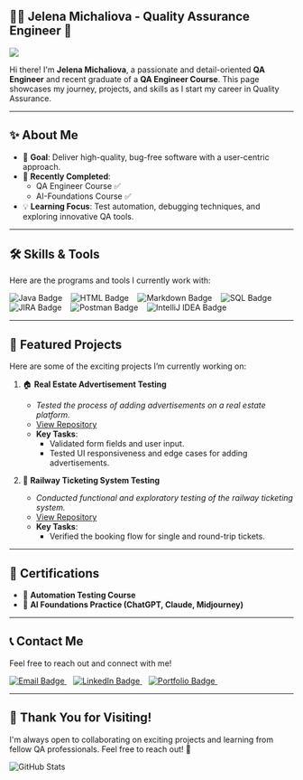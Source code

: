 ## 👩‍💻 Jelena Michaliova - Quality Assurance Engineer  🚀

![](https://komarev.com/ghpvc/?username=JelenaMic&color=blueviolet&style=plastic)

Hi there! I'm **Jelena Michaliova**, a passionate and detail-oriented **QA Engineer** and recent graduate of a **QA Engineer Course**.
This page showcases my journey, projects, and skills as I start my career in Quality Assurance.

---

## ✨ About Me
- 🎯 **Goal**: Deliver high-quality, bug-free software with a user-centric approach.  
- 🧠 **Recently Completed**:  
  - QA Engineer Course ✅  
  - AI-Foundations Course ✅  
- 💡 **Learning Focus**: Test automation, debugging techniques, and exploring innovative QA tools.

---

## 🛠️ Skills & Tools
Here are the programs and tools I currently work with:

![Java Badge](https://img.shields.io/badge/Java-ED8B00?style=plastic&logo=java&logoColor=white)&nbsp;&nbsp;&nbsp;
![HTML Badge](https://img.shields.io/badge/HTML-E34F26?style=plastic&logo=html5&logoColor=white)&nbsp;&nbsp;&nbsp;
![Markdown Badge](https://img.shields.io/badge/Markdown-000000?style=plastic&logo=markdown&logoColor=white)&nbsp;&nbsp;&nbsp;
![SQL Badge](https://img.shields.io/badge/SQL-336791?style=plastic&logo=postgresql&logoColor=white)&nbsp;&nbsp;&nbsp;
![JIRA Badge](https://img.shields.io/badge/JIRA-0052CC?style=plastic&logo=jira&logoColor=white)&nbsp;&nbsp;&nbsp;
![Postman Badge](https://img.shields.io/badge/Postman-FF6C37?style=plastic&logo=postman&logoColor=white)&nbsp;&nbsp;&nbsp;
![IntelliJ IDEA Badge](https://img.shields.io/badge/IntelliJ_IDEA-000000?style=plastic&logo=intellijidea&logoColor=white)&nbsp;&nbsp;&nbsp;

---

## 📂 Featured Projects  
Here are some of the exciting projects I’m currently working on:  

1. 🏠 **Real Estate Advertisement Testing**  
   - _Tested the process of adding advertisements on a real estate platform._  
   - [View Repository](https://github.com/JelenaMic/SearchRETest)
   - **Key Tasks**:  
     - Validated form fields and user input.  
     - Tested UI responsiveness and edge cases for adding advertisements.  

2. 🚄 **Railway Ticketing System Testing**  
   - _Conducted functional and exploratory testing of the railway ticketing system._  
   - [View Repository]()
   - **Key Tasks**:  
     - Verified the booking flow for single and round-trip tickets.
---

## 🌟 Certifications
- 📜 **Automation Testing Course**  
- 📜 **AI Foundations Practice (ChatGPT, Claude, Midjourney)**  

---

## 📞 Contact Me
Feel free to reach out and connect with me!  

<div>
  <a href="mailto:jellena.michaliova@gmail.com" target="_blank">
    <img src="https://img.shields.io/badge/Email-jellena.michaliova@gmail.com-blueviolet?style=plastic" alt="Email Badge"/>
  </a>&nbsp;&nbsp;
  <a href="https://www.linkedin.com/in/jelena-michaliova-3a0449282/" target="_blank">
    <img src="https://img.shields.io/badge/LinkedIn-Jelena%20Michaliova-0072b1?style=plastic&logo=linkedin&logoColor=white" alt="LinkedIn Badge"/>
  </a>&nbsp;&nbsp;
   <a href="https://jelenamic.github.io" target="_blank">
    <img src="https://img.shields.io/badge/My%20Portfolio-Explore-brightgreen?style=plastic" alt="Portfolio Badge"/>
  </a>&nbsp;&nbsp;
</div>

---

## 🖤 Thank You for Visiting!
I'm always open to collaborating on exciting projects and learning from fellow QA professionals. Feel free to reach out! 🎉


<img src="https://github-readme-stats.vercel.app/api?username=JelenaMic&show_icons=true&theme=radical" alt="GitHub Stats"/>
